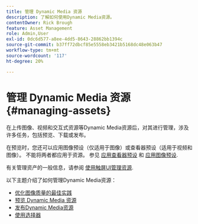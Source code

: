 ```yaml
---
title: 管理 Dynamic Media 资源
description: 了解如何使用Dynamic Media资源。
contentOwner: Rick Brough
feature: Asset Management
role: Admin,User
exl-id: 0dc6d577-a8ee-4dd5-8643-28862bb1394c
source-git-commit: b37ff72dbcf85e5558eb3421b5168dc48e063b47
workflow-type: tm+mt
source-wordcount: '117'
ht-degree: 20%

---
```


# 管理 Dynamic Media 资源 {#managing-assets}

在上传图像、视频和交互式资源等Dynamic Media资源后，对其进行管理，涉及许多任务，包括预览、下载或发布。

在预览时，您还可以应用图像预设（仅适用于图像）或查看器预设（适用于视频和图像）。 不能将两者都应用于资源。 参见 [应用查看器预设](viewer-presets.md) 和 [应用图像预设](image-presets.md).

有关管理资产的一般信息，请参阅 [使用触屏UI管理资源](/help/assets/manage-digital-assets.md).

以下主题介绍了如何管理Dynamic Media资源：

* [优化图像质量的最佳实践](best-practices-for-optimizing-the-quality-of-your-images.md)
* [预览 Dynamic Media 资源](previewing-assets.md)
* [发布Dynamic Media资源](publishing-dynamicmedia-assets.md)
* [使用选择器](working-with-selectors.md)
